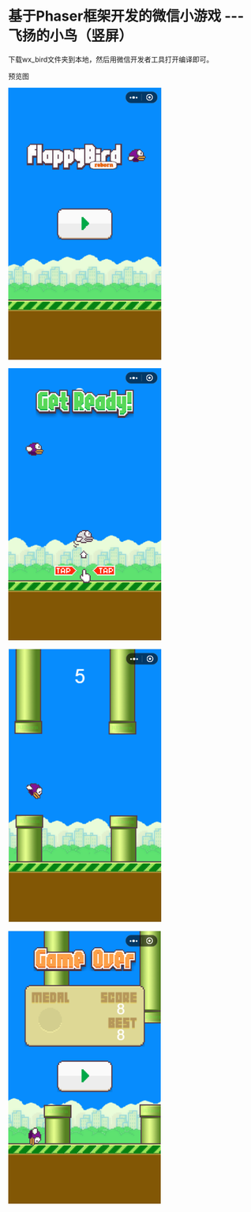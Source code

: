 # 基于Phaser框架开发的微信小游戏 --- 飞扬的小鸟（竖屏）

下载wx_bird文件夹到本地，然后用微信开发者工具打开编译即可。

预览图

![image](https://github.com/jihan513/Flappy_Bird/blob/master/preview/preload.png)

![image](https://github.com/jihan513/Flappy_Bird/blob/master/preview/ready.png)

![image](https://github.com/jihan513/Flappy_Bird/blob/master/preview/play.png)

![image](https://github.com/jihan513/Flappy_Bird/blob/master/preview/gameover.png)
